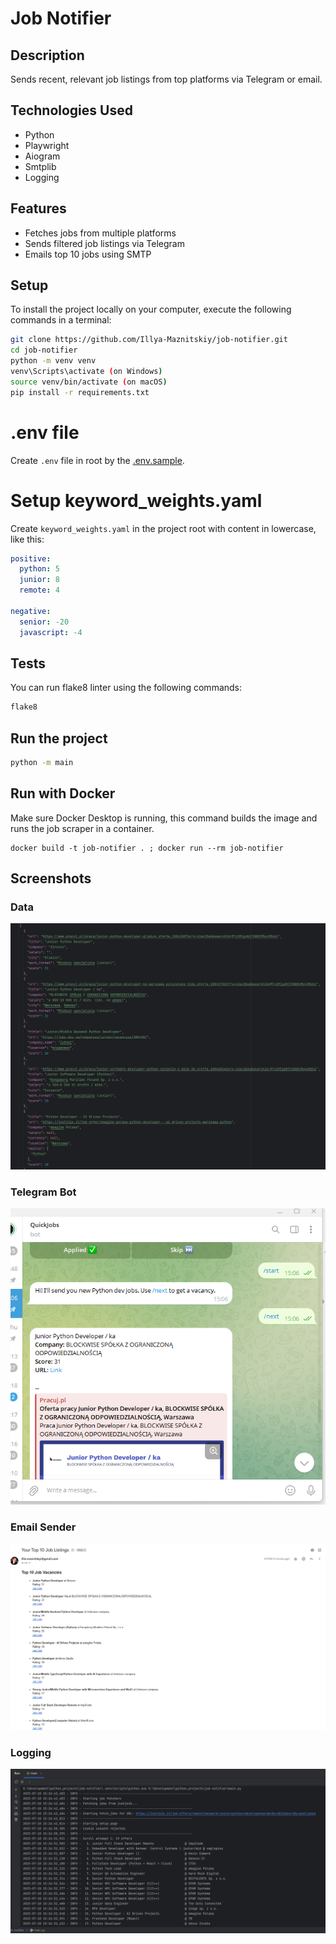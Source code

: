 # Job Notifier


## Description
Sends recent, relevant job listings from top platforms via Telegram or email.


## Technologies Used
- Python
- Playwright
- Aiogram
- Smtplib
- Logging


## Features
- Fetches jobs from multiple platforms
- Sends filtered job listings via Telegram
- Emails top 10 jobs using SMTP


## Setup
To install the project locally on your computer, execute the following commands in a terminal:
```bash
git clone https://github.com/Illya-Maznitskiy/job-notifier.git
cd job-notifier
python -m venv venv
venv\Scripts\activate (on Windows)
source venv/bin/activate (on macOS)
pip install -r requirements.txt
```


# .env file
Create `.env` file in root by the [.env.sample](.env.sample).


# Setup keyword_weights.yaml
Create `keyword_weights.yaml` in the project root with content in lowercase, like this:

```yaml
positive:
  python: 5
  junior: 8
  remote: 4

negative:
  senior: -20
  javascript: -4
```


## Tests
You can run flake8 linter using the following commands:
```bash
flake8
```


## Run the project
```bash
python -m main
```


## Run with Docker
Make sure Docker Desktop is running, this command builds the image and runs the job scraper in a container.
```
docker build -t job-notifier . ; docker run --rm job-notifier
```


## Screenshots
### Data
![Data](screenshots/data.png)

### Telegram Bot
![Telegram Bot](screenshots/telegram_bot.png)

### Email Sender
![Email Sender](screenshots/email_sender.png)

### Logging
![Logging](screenshots/logging.png)
